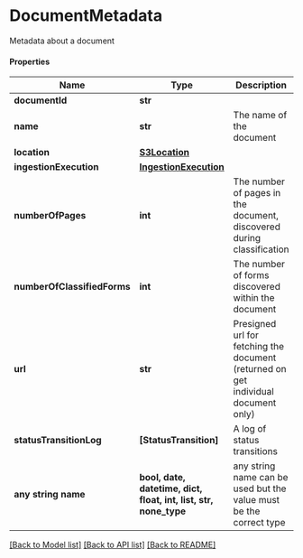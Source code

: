 # DocumentMetadata

Metadata about a document

#### Properties
Name | Type | Description | Notes
------------ | ------------- | ------------- | -------------
**documentId** | **str** |  | 
**name** | **str** | The name of the document | 
**location** | [**S3Location**](S3Location.md) |  | 
**ingestionExecution** | [**IngestionExecution**](IngestionExecution.md) |  | [optional] 
**numberOfPages** | **int** | The number of pages in the document, discovered during classification | [optional] 
**numberOfClassifiedForms** | **int** | The number of forms discovered within the document | [optional] 
**url** | **str** | Presigned url for fetching the document (returned on get individual document only) | [optional] 
**statusTransitionLog** | **[StatusTransition]** | A log of status transitions | 
**any string name** | **bool, date, datetime, dict, float, int, list, str, none_type** | any string name can be used but the value must be the correct type | [optional]

[[Back to Model list]](../README.md#documentation-for-models) [[Back to API list]](../README.md#documentation-for-api-endpoints) [[Back to README]](../README.md)

